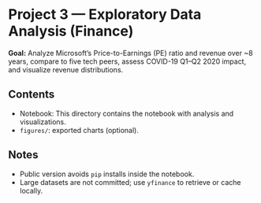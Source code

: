 # Project 3 — Exploratory Data Analysis (Finance)

**Goal:** Analyze Microsoft’s Price-to-Earnings (PE) ratio and revenue over ~8 years, compare to five tech peers, assess COVID-19 Q1–Q2 2020 impact, and visualize revenue distributions.

## Contents
- Notebook: This directory contains the notebook with analysis and visualizations.
- `figures/`: exported charts (optional).

## Notes
- Public version avoids `pip` installs inside the notebook.
- Large datasets are not committed; use `yfinance` to retrieve or cache locally.
